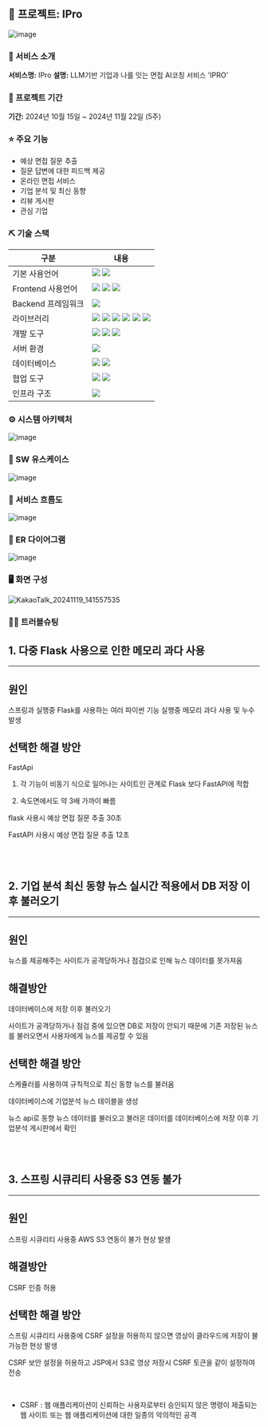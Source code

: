 ## 📎 프로젝트: IPro
![image](https://github.com/user-attachments/assets/5c12b00f-8d46-400d-871f-eb9516e8fd36)

### 👀 서비스 소개
**서비스명:** IPro
**설명:** LLM기반 기업과 나를 잇는 면접 AI코칭 서비스 'IPRO'

### 📅 프로젝트 기간
**기간:** 2024년 10월 15일 ~ 2024년 11월 22일 (5주)

### ⭐ 주요 기능
- 예상 면접 질문 추출
- 질문 답변에 대한 피드백 제공
- 온라인 면접 서비스
- 기업 분석 및 최신 동향
- 리뷰 게시판
- 관심 기업

### ⛏ 기술 스택
| 구분          | 내용 |
|---------------|---------|
| 기본 사용언어     | <img src="https://img.shields.io/badge/Java-007396?style=for-the-badge&logo=java&logoColor=white"/> <img src="https://img.shields.io/badge/Python-3776AB?style=for-the-badge&logo=Python&logoColor=white"/> |
| Frontend 사용언어     |  <img src="https://img.shields.io/badge/HTML5-E34F26?style=for-the-badge&logo=HTML5&logoColor=white"/> <img src="https://img.shields.io/badge/CSS3-1572B6?style=for-the-badge&logo=CSS3&logoColor=white"/> <img src="https://img.shields.io/badge/JavaScript-F7DF1E?style=for-the-badge&logo=JavaScript&logoColor=white"/> |
|  Backend 프레임워크     |  <img src="https://img.shields.io/badge/Spring boot-D22128?style=for-the-badge&logo=Spring boot&logoColor=white"/> |
| 라이브러리     | <img src="https://img.shields.io/badge/BootStrap-7952B3?style=for-the-badge&logo=BootStrap&logoColor=white"/> <img src="https://img.shields.io/badge/NewsAPI-%23FF9900.svg?style=for-the-badge&logo=NewsAPI&logoColor=white" > <img src="https://img.shields.io/badge/ChatGPT-FF61F6?style=for-the-badge&logo=ChatGPT&logoColor=white"/> <img src="https://img.shields.io/badge/langchain-31A8FF?style=for-the-badge&logo=langchain&logoColor=white"/> <img src="https://img.shields.io/badge/Oauth2-007CE2?style=for-the-badge&logo=Oauth2&logoColor=white"/> <img src="https://img.shields.io/badge/AWS S3-D22128?style=for-the-badge&logo=AWS S3&logoColor=white"/>|
| 개발 도구     | <img src="https://img.shields.io/badge/Figma-F24E1E?style=for-the-badge&logo=Figma&logoColor=white"/> <img src="https://img.shields.io/badge/Intellij-2C2255?style=for-the-badge&logo=Intellij&logoColor=white"/> <img src="https://img.shields.io/badge/VSCode-007ACC?style=for-the-badge&logo=VisualStudioCode&logoColor=white"/> |
| 서버 환경     | <img src="https://img.shields.io/badge/FastAPI-000000?style=for-the-badge&logo=FastAPI&logoColor=white"/>  |
| 데이터베이스   | <img src="https://img.shields.io/badge/Oracle-F80000?style=for-the-badge&logo=Oracle&logoColor=white"/> <img src="https://img.shields.io/badge/Pinecone-EEEEEE?style=for-the-badge&logo=Pinecone&logoColor=white"/>|
| 협업 도구     | <img src="https://img.shields.io/badge/Git-F05032?style=for-the-badge&logo=Git&logoColor=white"/> <img src="https://img.shields.io/badge/GitHub-181717?style=for-the-badge&logo=GitHub&logoColor=white"/> |
| 인프라 구조     |  <img src="https://img.shields.io/badge/Google Cloud-569A31?style=for-the-badge&logo=Google-Cloud&logoColor=white">|

### ⚙ 시스템 아키텍처
![image](https://github.com/user-attachments/assets/8ae65d51-c1a1-45a2-9790-e53b5645be03)




### 📌 SW 유스케이스
![image](https://github.com/user-attachments/assets/0ab7d692-8acf-4a12-b934-a47b50ef5814)


### 📌 서비스 흐름도
![image](https://github.com/user-attachments/assets/7f28993e-eb6b-4e25-bf84-8a892a673b51)


### 📌 ER 다이어그램
![image](https://github.com/user-attachments/assets/53208b13-095c-4c61-bd6f-5587f832187b)


### 🖥 화면 구성
![KakaoTalk_20241119_141557535](https://github.com/user-attachments/assets/eeedcff9-29ca-42f1-bce5-486e678ef586)


### 🤾‍♂️ 트러블슈팅

## 1. 다중 Flask 사용으로 인한 메모리 과다 사용
---
## 원인
스프링과 실행중 Flask를 사용하는 여러 파이썬 기능 실행중 메모리 과다 사용 및 누수 발생
<!--  
## 해결방안

FastApi<p>
장점<p>
FastAPI는 최신 Python 기반 프레임워크로 빠른 성능과 사용하기 쉬운 API로 유명합니다. 비동기 프로그래밍을 지원하므로 실시간 애플리케이션 구축에 적합합니다. 또한 자동 API 문서화 및 유효성 검사를 제공하여 개발자의 시간과 노력을 절약합니다.<p>
단점<p>
FastAPI는 비교적 새로운 프레임워크이며 기존 프레임워크에 비해 커뮤니티 지원 및 리소스가 많지 않을 수 있습니다. 또한 비동기 프로그래밍을 처음 접하는 개발자를 위한 학습 곡선도 있습니다.<p>
활용도<p>
FastAPI는 특히 데이터 집약적인 애플리케이션을 위한 실시간 및 고성능 API 구축에 적합합니다.<p>

Django<p>
장점<p>
Django는 웹 애플리케이션 개발에 널리 사용되는 성숙한 Python 기반 프레임워크입니다. 인증, 관리자 패널 및 ORM과 같은 많은 기본 기능을 제공합니다. 또한 지원 및 리소스를 제공하는 크고 활동적인 커뮤니티가 있습니다.<p>
단점<p>
Django는 복잡할 수 있으며 설정하려면 상당한 구성이 필요합니다. 소규모 프로젝트나 경량 API<p>
축에는 적합하지 않을 수도 있습니다.<p>
활용<p>
Django는 웹 애플리케이션, 특히 콘텐츠 기반 웹사이트, 전자상거래 플랫폼 및 소셜 미디어 플랫폼을 구축하는 데 널리 사용됩니다.<p>

Flask<p>
장점<p>
Flask는 배우고 사용하기 쉬운 경량 Python 기반 프레임워크입니다. 유연성을 제공하고 개발자가 모듈식 및 확장 가능한 방식으로 웹 애플리케이션을 구축할 수 있도록 합니다. 또한 사용자 정의가 가능하고 소규모 프로젝트를 구축하는 데 적합합니다.<p>
단점<p>
Flask는 다른 프레임워크에 비해 기본 제공 기능이 적기 때문에 개발자가 구현하는 데 더 많은 노력과 시간이 필요할 수 있습니다. 또한 대규모 웹 애플리케이션을 구축하는 데 적합하지 않을 수도 있습니다.<p>
-->
## 선택한 해결 방안
FastApi

1. 각 기능이 비동기 식으로 일어나는 사이트인 관계로 Flask 보다 FastAPI에 적합<p>
2. 속도면에서도 약 3배 가까이 빠름<p>

flask 사용시 예상 면접 질문 추출 30초<p>
FastAPI 사용시 예상 면접 질문 추출 12초<p>


<br>
<br>

## 2. 기업 분석 최신 동향 뉴스 실시간 적용에서 DB 저장 이후 불러오기
---
## 원인
뉴스를 제공해주는 사이트가 공격당하거나 점검으로 인해 뉴스 데이터를 못가져옴<p>

## 해결방안
데이터베이스에 저장 이후 불러오기<p>

사이트가 공격당하거나 점검 중에 있으면 DB로 저장이 안되기 때문에 기존 저장된 뉴스를 불러오면서 사용자에게 뉴스를 제공할 수 있음<p>
## 선택한 해결 방안
스케쥴러를 사용하여 규칙적으로 최신 동향 뉴스를 불러옴<p>
데이터베이스에 기업분석 뉴스 테이블을 생성<p>
뉴스 api로 동향 뉴스 데이터를 불러오고 불러온 데이터를 데이터베이스에 저장 이후 기업분석 게시판에서 확인<p>

<br>
<br>

## 3. 스프링 시큐리티 사용중 S3 연동 불가
---
## 원인
스프링 시큐리티 사용중 AWS S3 연동이 불가 현상 발생<p>

## 해결방안
CSRF 인증 허용<p>

## 선택한 해결 방안
스프링 시큐리티 사용중에 CSRF 설정을 허용하지 않으면 영상이 클라우드에 저장이 불가능한 현상 발생<p>
CSRF 보안 설정을 허용하고 JSP에서 S3로 영상 저장시 CSRF 토큰을 같이 설정하여 전송<p>
<br>
* CSRF : 웹 애플리케이션이 신뢰하는 사용자로부터 승인되지 않은 명령이 제출되는 웹 사이트 또는 웹 애플리케이션에 대한 일종의 악의적인 공격 <p>
<br>
<br>


